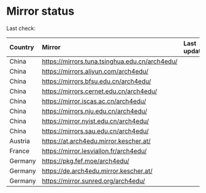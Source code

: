 <script src="./time.js"></script>
# Mirror status
Last check: <script type="text/javascript">localize(1742188985.9772956);</script>

|Country|Mirror|Last update|
|:------|:-----|:----------|
|China|https://mirrors.tuna.tsinghua.edu.cn/arch4edu/|<script type="text/javascript">localize(1742150486);</script>|
|China|https://mirrors.aliyun.com/arch4edu/|<script type="text/javascript">localize(1742150486);</script>|
|China|https://mirrors.bfsu.edu.cn/arch4edu/|<script type="text/javascript">localize(1742150486);</script>|
|China|https://mirrors.cernet.edu.cn/arch4edu/|<script type="text/javascript">localize(1742150486);</script>|
|China|https://mirror.iscas.ac.cn/arch4edu/|<script type="text/javascript">localize(1742150486);</script>|
|China|https://mirrors.nju.edu.cn/arch4edu/|<script type="text/javascript">localize(1742107086);</script>|
|China|https://mirror.nyist.edu.cn/arch4edu/|<script type="text/javascript">localize(1742150486);</script>|
|China|https://mirrors.sau.edu.cn/arch4edu/|<script type="text/javascript">localize(1731653531);</script>|
|Austria|https://at.arch4edu.mirror.kescher.at/|<script type="text/javascript">localize(1742150486);</script>|
|France|https://mirror.lesviallon.fr/arch4edu/|<script type="text/javascript">localize(1742150486);</script>|
|Germany|https://pkg.fef.moe/arch4edu/|<script type="text/javascript">localize(1742150486);</script>|
|Germany|https://de.arch4edu.mirror.kescher.at/|<script type="text/javascript">localize(1742150486);</script>|
|Germany|https://mirror.sunred.org/arch4edu/|<script type="text/javascript">localize(1742150486);</script>|

<script src="./tablefilter/tablefilter.js"></script>
<script src="./table.js"></script>